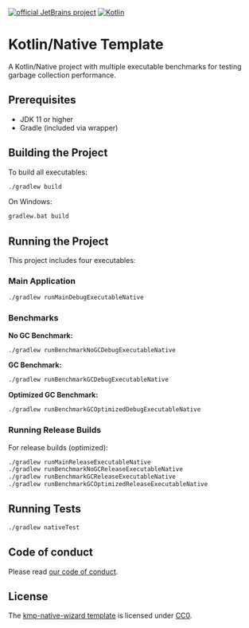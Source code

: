[![official JetBrains project](https://jb.gg/badges/official-plastic.svg)](https://confluence.jetbrains.com/display/ALL/JetBrains+on+GitHub)
[![Kotlin](https://img.shields.io/badge/Kotlin-2.0-blue.svg?style=flat&logo=kotlin)](https://kotlinlang.org)

# Kotlin/Native Template

A Kotlin/Native project with multiple executable benchmarks for testing garbage collection performance.

## Prerequisites

- JDK 11 or higher
- Gradle (included via wrapper)

## Building the Project

To build all executables:

```bash
./gradlew build
```

On Windows:

```bash
gradlew.bat build
```

## Running the Project

This project includes four executables:

### Main Application

```bash
./gradlew runMainDebugExecutableNative
```

### Benchmarks

**No GC Benchmark:**
```bash
./gradlew runBenchmarkNoGCDebugExecutableNative
```

**GC Benchmark:**
```bash
./gradlew runBenchmarkGCDebugExecutableNative
```

**Optimized GC Benchmark:**
```bash
./gradlew runBenchmarkGCOptimizedDebugExecutableNative
```

### Running Release Builds

For release builds (optimized):

```bash
./gradlew runMainReleaseExecutableNative
./gradlew runBenchmarkNoGCReleaseExecutableNative
./gradlew runBenchmarkGCReleaseExecutableNative
./gradlew runBenchmarkGCOptimizedReleaseExecutableNative
```

## Running Tests

```bash
./gradlew nativeTest
```

## Code of conduct

Please read [our code of conduct](https://github.com/jetbrains#code-of-conduct).

## License

The [kmp-native-wizard template](https://github.com/Kotlin/kmp-native-wizard/) is licensed under [CC0](https://creativecommons.org/publicdomain/zero/1.0/deed.en).
